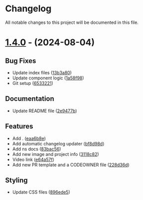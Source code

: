 # Changelog

All notable changes to this project will be documented in this file.

# [1.4.0](https://github.com/nsgpriyanshu/nsgpriyanshu.github.io/tree/1.4.0) - (2024-08-04)

## Bug Fixes

- Update index files ([13b3a80](https://github.com/nsgpriyanshu/nsgpriyanshu.github.io/commit/13b3a802b03d77d44d67c442849d62349729df2c))
- Update component logic ([1a58f98](https://github.com/nsgpriyanshu/nsgpriyanshu.github.io/commit/1a58f98c0d60dd01537ba65b589f6bbdd7337af7))
- Git setup ([6533221](https://github.com/nsgpriyanshu/nsgpriyanshu.github.io/commit/65332216e94373b1c4cc02c09ee3ae63ee3d0609))

## Documentation

- Update README file ([2e9477b](https://github.com/nsgpriyanshu/nsgpriyanshu.github.io/commit/2e9477bb664cd67b3cb90fe8eca76add02d242b5))

## Features

- Add . ([eaa6b8e](https://github.com/nsgpriyanshu/nsgpriyanshu.github.io/commit/eaa6b8efca102926716ab279ffd9d690ec48ba24))
- Add automatic changelog updater ([bf8d98d](https://github.com/nsgpriyanshu/nsgpriyanshu.github.io/commit/bf8d98d9cbdd45c27e86bbfb5dd71ffc1347cc1b))
- Add ns docs ([83bac56](https://github.com/nsgpriyanshu/nsgpriyanshu.github.io/commit/83bac5615d612df041766bad3cfa832cd65452aa))
- Add new image and project info ([3118c82](https://github.com/nsgpriyanshu/nsgpriyanshu.github.io/commit/3118c822c4d4dccd7549eebee622d94bd8dfaf6f))
- Video link ([e64a57f](https://github.com/nsgpriyanshu/nsgpriyanshu.github.io/commit/e64a57fd9934d52f5e6c387a6412e9a327144974))
- Add new PR template and a CODEOWNER file ([228d36d](https://github.com/nsgpriyanshu/nsgpriyanshu.github.io/commit/228d36da91158aad742b4d402d6e3b6bead39570))

## Styling

- Update CSS files ([896ede5](https://github.com/nsgpriyanshu/nsgpriyanshu.github.io/commit/896ede519191b8eaaf0acd0c6f6627ee33128873))

